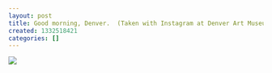 ```yaml
---
layout: post
title: Good morning, Denver.  (Taken with Instagram at Denver Art Museum)
created: 1332518421
categories: []
---
```

<img src="http://28.media.tumblr.com/tumblr_m1chsl9dXB1rsr8w3o1_500.jpg"/><br/><br/>
